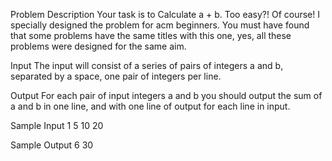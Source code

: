 Problem Description
Your task is to Calculate a + b.
Too easy?! Of course! I specially designed the problem for acm beginners. 
You must have found that some problems have the same titles with this one, yes, all these problems were designed for the same aim. 
 

Input
The input will consist of a series of pairs of integers a and b, separated by a space, one pair of integers per line. 
 

Output
For each pair of input integers a and b you should output the sum of a and b in one line, and with one line of output for each line in input. 
 

Sample Input
1 5
10 20
 

Sample Output
6
30
 
